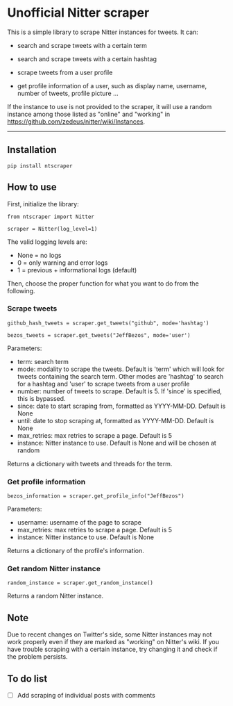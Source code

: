 # Unofficial Nitter scraper

This is a simple library to scrape Nitter instances for tweets. It can:

- search and scrape tweets with a certain term

- search and scrape tweets with a certain hashtag

- scrape tweets from a user profile

- get profile information of a user, such as display name, username, number of tweets, profile picture ...

If the instance to use is not provided to the scraper, it will use a random instance among those listed as "online" and "working" in https://github.com/zedeus/nitter/wiki/Instances.

---

## Installation

```
pip install ntscraper
```

## How to use

First, initialize the library:

```
from ntscraper import Nitter

scraper = Nitter(log_level=1)
```
The valid logging levels are:
- None = no logs
- 0 = only warning and error logs
- 1 = previous + informational logs (default)

Then, choose the proper function for what you want to do from the following.

### Scrape tweets

```
github_hash_tweets = scraper.get_tweets("github", mode='hashtag')

bezos_tweets = scraper.get_tweets("JeffBezos", mode='user')
```

Parameters:
- term: search term
- mode: modality to scrape the tweets. Default is 'term' which will look for tweets containing the search term. Other modes are 'hashtag' to search for a hashtag and 'user' to scrape tweets from a user profile
- number: number of tweets to scrape. Default is 5. If 'since' is specified, this is bypassed.
- since: date to start scraping from, formatted as YYYY-MM-DD. Default is None
- until: date to stop scraping at, formatted as YYYY-MM-DD. Default is None
- max_retries: max retries to scrape a page. Default is 5
- instance: Nitter instance to use. Default is None and will be chosen at random

Returns a dictionary with tweets and threads for the term.

### Get profile information

```
bezos_information = scraper.get_profile_info("JeffBezos")
```

Parameters:
- username: username of the page to scrape
- max_retries: max retries to scrape a page. Default is 5
- instance: Nitter instance to use. Default is None

Returns a dictionary of the profile's information.

### Get random Nitter instance

```
random_instance = scraper.get_random_instance()
```

Returns a random Nitter instance.

## Note

Due to recent changes on Twitter's side, some Nitter instances may not work properly even if they are marked as "working" on Nitter's wiki. If you have trouble scraping with a certain instance, try changing it and check if the problem persists.

## To do list

- [ ] Add scraping of individual posts with comments